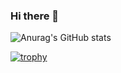### Hi there 👋

![Anurag's GitHub stats](https://github-readme-stats.vercel.app/api?username=tmcoco0228si&show_icons=true&theme=radical)

[![trophy](https://github-profile-trophy.vercel.app/?username=tmcoco0228si&theme=onedark)](https://github.com/ryo-ma/github-profile-trophy)


<!--
**tmcoco0228si/tmcoco0228si** is a ✨ _special_ ✨ repository because its `README.md` (this file) appears on your GitHub profile.

Here are some ideas to get you started:

- 🔭 I’m currently working on ...
- 🌱 I’m currently learning ...
- 👯 I’m looking to collaborate on ...
- 🤔 I’m looking for help with ...
- 💬 Ask me about ...
- 📫 How to reach me: ...
- 😄 Pronouns: ...
- ⚡ Fun fact: ...




-->
